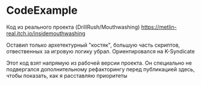 # CodeExample

Код из реального проекта (DrillRush/Mouthwashing)
https://metlin-real.itch.io/insidemouthwashing

Оставил только архетектурный "костяк", большую часть скриптов, отвественных за игровую логику убрал. Ориентировался на K-Syndicate

Этот код взят напрямую из рабочей версии проекта. Он специально не подвергался дополнительному рефакторингу перед публикацией здесь, чтобы показать, как я расставляю приоритеты

